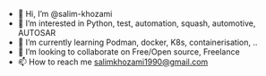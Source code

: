 - 👋 Hi, I’m @salim-khozami
- 👀 I’m interested in Python, test, automation, squash, automotive, AUTOSAR
- 🌱 I’m currently learning Podman, docker, K8s, containerisation, ..
- 💞️ I’m looking to collaborate on Free/Open source, Freelance
- 📫 How to reach me salimkhozami1990@gmail.com

<!---
salim-khozami/salim-khozami is a ✨ special ✨ repository because its `README.md` (this file) appears on your GitHub profile.
You can click the Preview link to take a look at your changes.
--->
